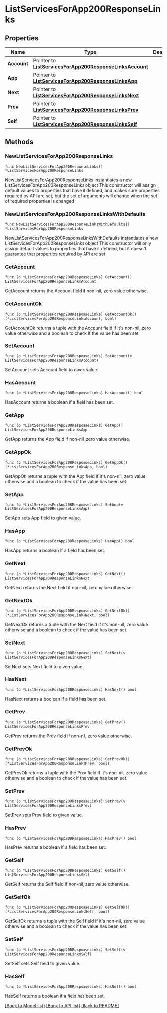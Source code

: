 # ListServicesForApp200ResponseLinks

## Properties

Name | Type | Description | Notes
------------ | ------------- | ------------- | -------------
**Account** | Pointer to [**ListServicesForApp200ResponseLinksAccount**](ListServicesForApp200ResponseLinksAccount.md) |  | [optional] 
**App** | Pointer to [**ListServicesForApp200ResponseLinksApp**](ListServicesForApp200ResponseLinksApp.md) |  | [optional] 
**Next** | Pointer to [**ListServicesForApp200ResponseLinksNext**](ListServicesForApp200ResponseLinksNext.md) |  | [optional] 
**Prev** | Pointer to [**ListServicesForApp200ResponseLinksPrev**](ListServicesForApp200ResponseLinksPrev.md) |  | [optional] 
**Self** | Pointer to [**ListServicesForApp200ResponseLinksSelf**](ListServicesForApp200ResponseLinksSelf.md) |  | [optional] 

## Methods

### NewListServicesForApp200ResponseLinks

`func NewListServicesForApp200ResponseLinks() *ListServicesForApp200ResponseLinks`

NewListServicesForApp200ResponseLinks instantiates a new ListServicesForApp200ResponseLinks object
This constructor will assign default values to properties that have it defined,
and makes sure properties required by API are set, but the set of arguments
will change when the set of required properties is changed

### NewListServicesForApp200ResponseLinksWithDefaults

`func NewListServicesForApp200ResponseLinksWithDefaults() *ListServicesForApp200ResponseLinks`

NewListServicesForApp200ResponseLinksWithDefaults instantiates a new ListServicesForApp200ResponseLinks object
This constructor will only assign default values to properties that have it defined,
but it doesn't guarantee that properties required by API are set

### GetAccount

`func (o *ListServicesForApp200ResponseLinks) GetAccount() ListServicesForApp200ResponseLinksAccount`

GetAccount returns the Account field if non-nil, zero value otherwise.

### GetAccountOk

`func (o *ListServicesForApp200ResponseLinks) GetAccountOk() (*ListServicesForApp200ResponseLinksAccount, bool)`

GetAccountOk returns a tuple with the Account field if it's non-nil, zero value otherwise
and a boolean to check if the value has been set.

### SetAccount

`func (o *ListServicesForApp200ResponseLinks) SetAccount(v ListServicesForApp200ResponseLinksAccount)`

SetAccount sets Account field to given value.

### HasAccount

`func (o *ListServicesForApp200ResponseLinks) HasAccount() bool`

HasAccount returns a boolean if a field has been set.

### GetApp

`func (o *ListServicesForApp200ResponseLinks) GetApp() ListServicesForApp200ResponseLinksApp`

GetApp returns the App field if non-nil, zero value otherwise.

### GetAppOk

`func (o *ListServicesForApp200ResponseLinks) GetAppOk() (*ListServicesForApp200ResponseLinksApp, bool)`

GetAppOk returns a tuple with the App field if it's non-nil, zero value otherwise
and a boolean to check if the value has been set.

### SetApp

`func (o *ListServicesForApp200ResponseLinks) SetApp(v ListServicesForApp200ResponseLinksApp)`

SetApp sets App field to given value.

### HasApp

`func (o *ListServicesForApp200ResponseLinks) HasApp() bool`

HasApp returns a boolean if a field has been set.

### GetNext

`func (o *ListServicesForApp200ResponseLinks) GetNext() ListServicesForApp200ResponseLinksNext`

GetNext returns the Next field if non-nil, zero value otherwise.

### GetNextOk

`func (o *ListServicesForApp200ResponseLinks) GetNextOk() (*ListServicesForApp200ResponseLinksNext, bool)`

GetNextOk returns a tuple with the Next field if it's non-nil, zero value otherwise
and a boolean to check if the value has been set.

### SetNext

`func (o *ListServicesForApp200ResponseLinks) SetNext(v ListServicesForApp200ResponseLinksNext)`

SetNext sets Next field to given value.

### HasNext

`func (o *ListServicesForApp200ResponseLinks) HasNext() bool`

HasNext returns a boolean if a field has been set.

### GetPrev

`func (o *ListServicesForApp200ResponseLinks) GetPrev() ListServicesForApp200ResponseLinksPrev`

GetPrev returns the Prev field if non-nil, zero value otherwise.

### GetPrevOk

`func (o *ListServicesForApp200ResponseLinks) GetPrevOk() (*ListServicesForApp200ResponseLinksPrev, bool)`

GetPrevOk returns a tuple with the Prev field if it's non-nil, zero value otherwise
and a boolean to check if the value has been set.

### SetPrev

`func (o *ListServicesForApp200ResponseLinks) SetPrev(v ListServicesForApp200ResponseLinksPrev)`

SetPrev sets Prev field to given value.

### HasPrev

`func (o *ListServicesForApp200ResponseLinks) HasPrev() bool`

HasPrev returns a boolean if a field has been set.

### GetSelf

`func (o *ListServicesForApp200ResponseLinks) GetSelf() ListServicesForApp200ResponseLinksSelf`

GetSelf returns the Self field if non-nil, zero value otherwise.

### GetSelfOk

`func (o *ListServicesForApp200ResponseLinks) GetSelfOk() (*ListServicesForApp200ResponseLinksSelf, bool)`

GetSelfOk returns a tuple with the Self field if it's non-nil, zero value otherwise
and a boolean to check if the value has been set.

### SetSelf

`func (o *ListServicesForApp200ResponseLinks) SetSelf(v ListServicesForApp200ResponseLinksSelf)`

SetSelf sets Self field to given value.

### HasSelf

`func (o *ListServicesForApp200ResponseLinks) HasSelf() bool`

HasSelf returns a boolean if a field has been set.


[[Back to Model list]](../README.md#documentation-for-models) [[Back to API list]](../README.md#documentation-for-api-endpoints) [[Back to README]](../README.md)


